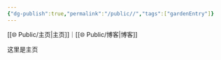 ```yaml
---
{"dg-publish":true,"permalink":"/public//","tags":["gardenEntry"]}
---
```


[[🌐  Public/主页\|主页]]｜[[🌐  Public/博客\|博客]]



这里是主页
